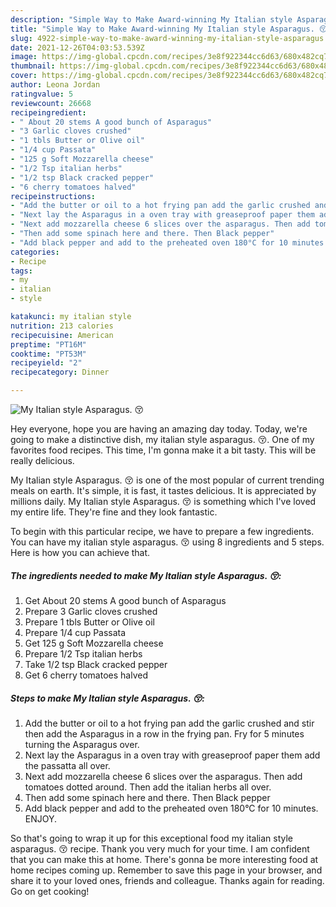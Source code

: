 ```yaml
---
description: "Simple Way to Make Award-winning My Italian style Asparagus. 😚"
title: "Simple Way to Make Award-winning My Italian style Asparagus. 😚"
slug: 4922-simple-way-to-make-award-winning-my-italian-style-asparagus
date: 2021-12-26T04:03:53.539Z
image: https://img-global.cpcdn.com/recipes/3e8f922344cc6d63/680x482cq70/my-italian-style-asparagus-recipe-main-photo.jpg
thumbnail: https://img-global.cpcdn.com/recipes/3e8f922344cc6d63/680x482cq70/my-italian-style-asparagus-recipe-main-photo.jpg
cover: https://img-global.cpcdn.com/recipes/3e8f922344cc6d63/680x482cq70/my-italian-style-asparagus-recipe-main-photo.jpg
author: Leona Jordan
ratingvalue: 5
reviewcount: 26668
recipeingredient:
- " About 20 stems A good bunch of Asparagus"
- "3 Garlic cloves crushed"
- "1 tbls Butter or Olive oil"
- "1/4 cup Passata"
- "125 g Soft Mozzarella cheese"
- "1/2 Tsp italian herbs"
- "1/2 tsp Black cracked pepper"
- "6 cherry tomatoes halved"
recipeinstructions:
- "Add the butter or oil to a hot frying pan add the garlic crushed and stir then add the Asparagus in a row in the frying pan. Fry for 5 minutes turning the Asparagus over."
- "Next lay the Asparagus in a oven tray with greaseproof paper them add the passatta all over."
- "Next add mozzarella cheese 6 slices over the asparagus. Then add tomatoes dotted around. Then add the italian herbs all over."
- "Then add some spinach here and there. Then Black pepper"
- "Add black pepper and add to the preheated oven 180°C for 10 minutes. ENJOY."
categories:
- Recipe
tags:
- my
- italian
- style

katakunci: my italian style 
nutrition: 213 calories
recipecuisine: American
preptime: "PT16M"
cooktime: "PT53M"
recipeyield: "2"
recipecategory: Dinner

---
```



![My Italian style Asparagus. 😚](https://img-global.cpcdn.com/recipes/3e8f922344cc6d63/680x482cq70/my-italian-style-asparagus-recipe-main-photo.jpg)

Hey everyone, hope you are having an amazing day today. Today, we're going to make a distinctive dish, my italian style asparagus. 😚. One of my favorites food recipes. This time, I'm gonna make it a bit tasty. This will be really delicious.



My Italian style Asparagus. 😚 is one of the most popular of current trending meals on earth. It's simple, it is fast, it tastes delicious. It is appreciated by millions daily. My Italian style Asparagus. 😚 is something which I've loved my entire life. They're fine and they look fantastic.


To begin with this particular recipe, we have to prepare a few ingredients. You can have my italian style asparagus. 😚 using 8 ingredients and 5 steps. Here is how you can achieve that.

<!--inarticleads1-->

##### The ingredients needed to make My Italian style Asparagus. 😚:

1. Get  About 20 stems A good bunch of Asparagus
1. Prepare 3 Garlic cloves crushed
1. Prepare 1 tbls Butter or Olive oil
1. Prepare 1/4 cup Passata
1. Get 125 g Soft Mozzarella cheese
1. Prepare 1/2 Tsp italian herbs
1. Take 1/2 tsp Black cracked pepper
1. Get 6 cherry tomatoes halved




<!--inarticleads2-->

##### Steps to make My Italian style Asparagus. 😚:

1. Add the butter or oil to a hot frying pan add the garlic crushed and stir then add the Asparagus in a row in the frying pan. Fry for 5 minutes turning the Asparagus over.
1. Next lay the Asparagus in a oven tray with greaseproof paper them add the passatta all over.
1. Next add mozzarella cheese 6 slices over the asparagus. Then add tomatoes dotted around. Then add the italian herbs all over.
1. Then add some spinach here and there. Then Black pepper
1. Add black pepper and add to the preheated oven 180°C for 10 minutes. ENJOY.




So that's going to wrap it up for this exceptional food my italian style asparagus. 😚 recipe. Thank you very much for your time. I am confident that you can make this at home. There's gonna be more interesting food at home recipes coming up. Remember to save this page in your browser, and share it to your loved ones, friends and colleague. Thanks again for reading. Go on get cooking!
